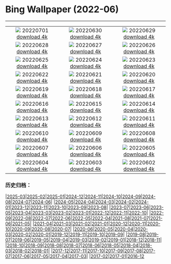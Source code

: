 # Bing Wallpaper (2022-06)
**************
| | | |
|:-:|:-:|:-:|
| ![](https://www.bing.com/th?id=OHR.WeatherGirls_IT-IT0898762804_1920x1080.jpg) 20220701 [download 4k](https://www.bing.com/th?id=OHR.WeatherGirls_IT-IT0898762804_UHD.jpg) | ![](https://www.bing.com/th?id=OHR.AcramanCrater_IT-IT0141869429_1920x1080.jpg) 20220630 [download 4k](https://www.bing.com/th?id=OHR.AcramanCrater_IT-IT0141869429_UHD.jpg) | ![](https://www.bing.com/th?id=OHR.PhangNgaBay_IT-IT8991911889_1920x1080.jpg) 20220629 [download 4k](https://www.bing.com/th?id=OHR.PhangNgaBay_IT-IT8991911889_UHD.jpg) |
| ![](https://www.bing.com/th?id=OHR.TafilaletOasis_IT-IT3773767888_1920x1080.jpg) 20220628 [download 4k](https://www.bing.com/th?id=OHR.TafilaletOasis_IT-IT3773767888_UHD.jpg) | ![](https://www.bing.com/th?id=OHR.ValensoleLavender_IT-IT3016471772_1920x1080.jpg) 20220627 [download 4k](https://www.bing.com/th?id=OHR.ValensoleLavender_IT-IT3016471772_UHD.jpg) | ![](https://www.bing.com/th?id=OHR.Pride2022_IT-IT2647571023_1920x1080.jpg) 20220626 [download 4k](https://www.bing.com/th?id=OHR.Pride2022_IT-IT2647571023_UHD.jpg) |
| ![](https://www.bing.com/th?id=OHR.BBMomCub_IT-IT2022154904_1920x1080.jpg) 20220625 [download 4k](https://www.bing.com/th?id=OHR.BBMomCub_IT-IT2022154904_UHD.jpg) | ![](https://www.bing.com/th?id=OHR.CenoteDiver_IT-IT0793586687_1920x1080.jpg) 20220624 [download 4k](https://www.bing.com/th?id=OHR.CenoteDiver_IT-IT0793586687_UHD.jpg) | ![](https://www.bing.com/th?id=OHR.MostarBridge_IT-IT9894445407_1920x1080.jpg) 20220623 [download 4k](https://www.bing.com/th?id=OHR.MostarBridge_IT-IT9894445407_UHD.jpg) |
| ![](https://www.bing.com/th?id=OHR.FontanonGoriuda_IT-IT6720392674_1920x1080.jpg) 20220622 [download 4k](https://www.bing.com/th?id=OHR.FontanonGoriuda_IT-IT6720392674_UHD.jpg) | ![](https://www.bing.com/th?id=OHR.GlastonburySolstice_IT-IT6868061854_1920x1080.jpg) 20220621 [download 4k](https://www.bing.com/th?id=OHR.GlastonburySolstice_IT-IT6868061854_UHD.jpg) | ![](https://www.bing.com/th?id=OHR.SwallowtailFlower_IT-IT7590194174_1920x1080.jpg) 20220620 [download 4k](https://www.bing.com/th?id=OHR.SwallowtailFlower_IT-IT7590194174_UHD.jpg) |
| ![](https://www.bing.com/th?id=OHR.Cassowary_IT-IT7167960951_1920x1080.jpg) 20220619 [download 4k](https://www.bing.com/th?id=OHR.Cassowary_IT-IT7167960951_UHD.jpg) | ![](https://www.bing.com/th?id=OHR.CelebratingSurfing_IT-IT6619815141_1920x1080.jpg) 20220618 [download 4k](https://www.bing.com/th?id=OHR.CelebratingSurfing_IT-IT6619815141_UHD.jpg) | ![](https://www.bing.com/th?id=OHR.Balsamroot_IT-IT6108155877_1920x1080.jpg) 20220617 [download 4k](https://www.bing.com/th?id=OHR.Balsamroot_IT-IT6108155877_UHD.jpg) |
| ![](https://www.bing.com/th?id=OHR.SeonamTemple_IT-IT3084929293_1920x1080.jpg) 20220616 [download 4k](https://www.bing.com/th?id=OHR.SeonamTemple_IT-IT3084929293_UHD.jpg) | ![](https://www.bing.com/th?id=OHR.ClingmansDome_IT-IT2635784050_1920x1080.jpg) 20220615 [download 4k](https://www.bing.com/th?id=OHR.ClingmansDome_IT-IT2635784050_UHD.jpg) | ![](https://www.bing.com/th?id=OHR.MuseumMile_IT-IT2194407473_1920x1080.jpg) 20220614 [download 4k](https://www.bing.com/th?id=OHR.MuseumMile_IT-IT2194407473_UHD.jpg) |
| ![](https://www.bing.com/th?id=OHR.OkavangoElephant_IT-IT1804924909_1920x1080.jpg) 20220613 [download 4k](https://www.bing.com/th?id=OHR.OkavangoElephant_IT-IT1804924909_UHD.jpg) | ![](https://www.bing.com/th?id=OHR.SierraPonce_IT-IT3671803427_1920x1080.jpg) 20220612 [download 4k](https://www.bing.com/th?id=OHR.SierraPonce_IT-IT3671803427_UHD.jpg) | ![](https://www.bing.com/th?id=OHR.MisoolIsland_IT-IT0156221464_1920x1080.jpg) 20220611 [download 4k](https://www.bing.com/th?id=OHR.MisoolIsland_IT-IT0156221464_UHD.jpg) |
| ![](https://www.bing.com/th?id=OHR.CRPoppies_IT-IT9117435359_1920x1080.jpg) 20220610 [download 4k](https://www.bing.com/th?id=OHR.CRPoppies_IT-IT9117435359_UHD.jpg) | ![](https://www.bing.com/th?id=OHR.SweetheartAbbey_IT-IT8207713227_1920x1080.jpg) 20220609 [download 4k](https://www.bing.com/th?id=OHR.SweetheartAbbey_IT-IT8207713227_UHD.jpg) | ![](https://www.bing.com/th?id=OHR.CommonDolphin_IT-IT7721590792_1920x1080.jpg) 20220608 [download 4k](https://www.bing.com/th?id=OHR.CommonDolphin_IT-IT7721590792_UHD.jpg) |
| ![](https://www.bing.com/th?id=OHR.HaagaRhododendron_IT-IT5545811715_1920x1080.jpg) 20220607 [download 4k](https://www.bing.com/th?id=OHR.HaagaRhododendron_IT-IT5545811715_UHD.jpg) | ![](https://www.bing.com/th?id=OHR.IndigoBunting_IT-IT8658332507_1920x1080.jpg) 20220606 [download 4k](https://www.bing.com/th?id=OHR.IndigoBunting_IT-IT8658332507_UHD.jpg) | ![](https://www.bing.com/th?id=OHR.RapadalenSNP_IT-IT8224984740_1920x1080.jpg) 20220605 [download 4k](https://www.bing.com/th?id=OHR.RapadalenSNP_IT-IT8224984740_UHD.jpg) |
| ![](https://www.bing.com/th?id=OHR.CapriViaKrupp_IT-IT4698989617_1920x1080.jpg) 20220604 [download 4k](https://www.bing.com/th?id=OHR.CapriViaKrupp_IT-IT4698989617_UHD.jpg) | ![](https://www.bing.com/th?id=OHR.MoabCycling_IT-IT7792666539_1920x1080.jpg) 20220603 [download 4k](https://www.bing.com/th?id=OHR.MoabCycling_IT-IT7792666539_UHD.jpg) | ![](https://www.bing.com/th?id=OHR.QueenJubilee_IT-IT3119211671_1920x1080.jpg) 20220602 [download 4k](https://www.bing.com/th?id=OHR.QueenJubilee_IT-IT3119211671_UHD.jpg) |

### 历史归档：

|[2025-03](/../2025-03/2025-03.md)|[2025-02](/../2025-02/2025-02.md)|[2025-01](/../2025-01/2025-01.md)|[2024-12](/../2024-12/2024-12.md)|[2024-11](/../2024-11/2024-11.md)|[2024-10](/../2024-10/2024-10.md)|[2024-09](/../2024-09/2024-09.md)|[2024-08](/../2024-08/2024-08.md)|[2024-07](/../2024-07/2024-07.md)|[2024-06](/../2024-06/2024-06.md)|
|[2024-05](/../2024-05/2024-05.md)|[2024-04](/../2024-04/2024-04.md)|[2024-03](/../2024-03/2024-03.md)|[2024-02](/../2024-02/2024-02.md)|[2024-01](/../2024-01/2024-01.md)|[2023-12](/../2023-12/2023-12.md)|[2023-11](/../2023-11/2023-11.md)|[2023-10](/../2023-10/2023-10.md)|[2023-09](/../2023-09/2023-09.md)|[2023-08](/../2023-08/2023-08.md)|
|[2023-07](/../2023-07/2023-07.md)|[2023-06](/../2023-06/2023-06.md)|[2023-05](/../2023-05/2023-05.md)|[2023-04](/../2023-04/2023-04.md)|[2023-03](/../2023-03/2023-03.md)|[2023-02](/../2023-02/2023-02.md)|[2023-01](/../2023-01/2023-01.md)|[2022-12](/../2022-12/2022-12.md)|[2022-11](/../2022-11/2022-11.md)|[2022-10](/../2022-10/2022-10.md)|
|[2022-09](/../2022-09/2022-09.md)|[2022-08](/../2022-08/2022-08.md)|[2022-07](/../2022-07/2022-07.md)|[2022-06](/2022-06.md)|[2022-05](/../2022-05/2022-05.md)|[2022-04](/../2022-04/2022-04.md)|[2021-08](/../2021-08/2021-08.md)|[2021-07](/../2021-07/2021-07.md)|[2021-06](/../2021-06/2021-06.md)|[2021-05](/../2021-05/2021-05.md)|
|[2021-04](/../2021-04/2021-04.md)|[2021-03](/../2021-03/2021-03.md)|[2021-02](/../2021-02/2021-02.md)|[2021-01](/../2021-01/2021-01.md)|[2020-12](/../2020-12/2020-12.md)|[2020-11](/../2020-11/2020-11.md)|[2020-10](/../2020-10/2020-10.md)|[2020-09](/../2020-09/2020-09.md)|[2020-08](/../2020-08/2020-08.md)|[2020-07](/../2020-07/2020-07.md)|
|[2020-06](/../2020-06/2020-06.md)|[2020-05](/../2020-05/2020-05.md)|[2020-04](/../2020-04/2020-04.md)|[2020-03](/../2020-03/2020-03.md)|[2020-02](/../2020-02/2020-02.md)|[2020-01](/../2020-01/2020-01.md)|[2019-12](/../2019-12/2019-12.md)|[2019-11](/../2019-11/2019-11.md)|[2019-10](/../2019-10/2019-10.md)|[2019-09](/../2019-09/2019-09.md)|
|[2019-08](/../2019-08/2019-08.md)|[2019-07](/../2019-07/2019-07.md)|[2019-06](/../2019-06/2019-06.md)|[2019-05](/../2019-05/2019-05.md)|[2019-04](/../2019-04/2019-04.md)|[2019-03](/../2019-03/2019-03.md)|[2019-02](/../2019-02/2019-02.md)|[2019-01](/../2019-01/2019-01.md)|[2018-12](/../2018-12/2018-12.md)|[2018-11](/../2018-11/2018-11.md)|
|[2018-10](/../2018-10/2018-10.md)|[2018-09](/../2018-09/2018-09.md)|[2018-08](/../2018-08/2018-08.md)|[2018-07](/../2018-07/2018-07.md)|[2018-06](/../2018-06/2018-06.md)|[2018-05](/../2018-05/2018-05.md)|[2018-04](/../2018-04/2018-04.md)|[2018-03](/../2018-03/2018-03.md)|[2018-02](/../2018-02/2018-02.md)|[2018-01](/../2018-01/2018-01.md)|
|[2017-12](/../2017-12/2017-12.md)|[2017-11](/../2017-11/2017-11.md)|[2017-10](/../2017-10/2017-10.md)|[2017-09](/../2017-09/2017-09.md)|[2017-08](/../2017-08/2017-08.md)|[2017-07](/../2017-07/2017-07.md)|[2017-06](/../2017-06/2017-06.md)|[2017-05](/../2017-05/2017-05.md)|[2017-04](/../2017-04/2017-04.md)|[2017-03](/../2017-03/2017-03.md)|
|[2017-02](/../2017-02/2017-02.md)|[2017-01](/../2017-01/2017-01.md)|[2016-12](/../2016-12/2016-12.md)